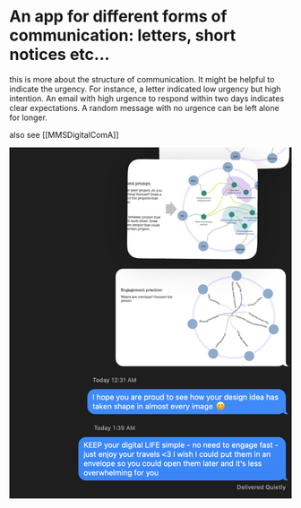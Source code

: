 # An app for different forms of communication: letters, short notices etc...

this is more about the structure of communication. It might be helpful to indicate the urgency. For instance, a letter indicated low urgency but high intention. An email with high urgence to respond within two days indicates clear expectations. A random message with no urgence can be left alone for longer. 

also see [[MMSDigitalComA]]



![](media/cleanshot_2024-04-15-at-01-39-59@2x.png)
